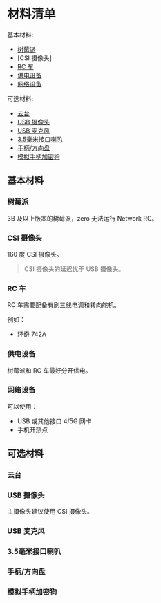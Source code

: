 # 材料清单


基本材料:

- [树莓派](#树莓派)
- [CSI 摄像头]
- [RC 车](#rc-车)
- [供电设备](#供电设备)
- [网络设备](#网络设备)

可选材料:

- [云台](#云台)
- [USB 摄像头](#usb-摄像头)
- [USB 麦克风](#usb-麦克风)
- [3.5毫米接口喇叭](#35毫米接口喇叭)
- [手柄/方向盘](#手柄方向盘)
- [模拟手柄加密狗](#模拟手柄加密狗)

## 基本材料

### 树莓派

3B 及以上版本的树莓派，zero 无法运行 Network RC。

### CSI 摄像头

160 度 CSI 摄像头。

> CSI 摄像头的延迟忧于 USB 摄像头。

### RC 车

RC 车需要配备有刷三线电调和转向舵机。

例如：

- 环奇 742A

### 供电设备

树莓派和 RC 车最好分开供电。

### 网络设备

可以使用：
- USB 或其他接口 4/5G 网卡
- 手机开热点

## 可选材料

### 云台

### USB 摄像头

主摄像头建议使用 CSI 摄像头。

### USB 麦克风

### 3.5毫米接口喇叭

### 手柄/方向盘

### 模拟手柄加密狗